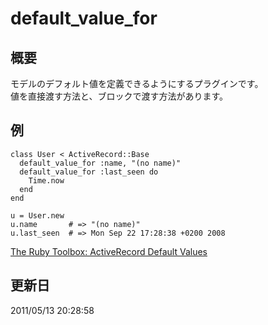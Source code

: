 default_value_for
======

概要
------
モデルのデフォルト値を定義できるようにするプラグインです。  
値を直接渡す方法と、ブロックで渡す方法があります。


例
-----
    class User < ActiveRecord::Base
      default_value_for :name, "(no name)"
      default_value_for :last_seen do
        Time.now
      end
    end
    
    u = User.new
    u.name       # => "(no name)"
    u.last_seen  # => Mon Sep 22 17:28:38 +0200 2008


[The Ruby Toolbox: ActiveRecord Default Values](http://ruby-toolbox.com/categories/activerecord_default_values.html)



更新日
-----
2011/05/13 20:28:58
